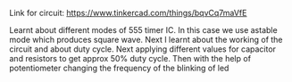 Link for circuit: https://www.tinkercad.com/things/bqvCq7maVfE








Learnt about different modes of 555 timer IC.
In this case we use astable mode which produces square wave.
Next I learnt about the working of the circuit and about duty cycle.
Next applying different values for capacitor and resistors to get approx 50% duty cycle.
Then with the help of potentiometer changing the frequency of the blinking of led



